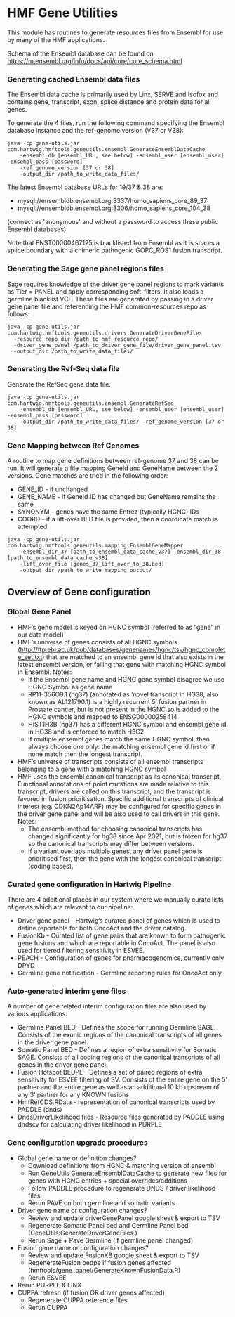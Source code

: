 # HMF Gene Utilities

This module has routines to generate resources files from Ensembl for use by many of the HMF applications. 

Schema of the Ensembl database can be found on https://m.ensembl.org/info/docs/api/core/core_schema.html


### Generating cached Ensembl data files
The Ensembl data cache is primarily used by Linx, SERVE and Isofox and contains gene, transcript, exon, splice distance and protein data for all genes.

To generate the 4 files, run the following command specifying the Ensembl database instance and the ref-genome version (V37 or V38):

```
java -cp gene-utils.jar com.hartwig.hmftools.geneutils.ensembl.GenerateEnsemblDataCache
    -ensembl_db [ensembl_URL, see below] -ensembl_user [ensembl_user] -ensembl_pass [password]
    -ref_genome_version [37 or 38] 
    -output_dir /path_to_write_data_files/ 
```

The latest Ensembl database URLs for 19/37 & 38 are:
- mysql://ensembldb.ensembl.org:3337/homo_sapiens_core_89_37
- mysql://ensembldb.ensembl.org:3306/homo_sapiens_core_104_38

(connect as 'anonymous' and without a password to access these public Ensembl databases)

Note that ENST00000467125 is blacklisted from Ensembl as it is shares a splice boundary with a chimeric pathogenic GOPC_ROS1 fusion transcript.


### Generating the Sage gene panel regions files
Sage requires knowledge of the driver gene panel regions to mark variants as Tier = PANEL and apply corresponding soft-filters. 
It also loads a germline blacklist VCF. 
These files are generated by passing in a driver gene panel file and referencing the HMF common-resources repo as follows: 

```
java -cp gene-utils.jar com.hartwig.hmftools.geneutils.drivers.GenerateDriverGeneFiles
  -resource_repo_dir /path_to_hmf_resource_repo/
  -driver_gene_panel /path_to_driver_gene_file/driver_gene_panel.tsv
  -output_dir /path_to_write_data_files/ 
```

### Generating the Ref-Seq data file
Generate the RefSeq gene data file:
```
java -cp gene-utils.jar com.hartwig.hmftools.geneutils.ensembl.GenerateRefSeq
    -ensembl_db [ensembl_URL, see below] -ensembl_user [ensembl_user] -ensembl_pass [password] 
    -output_dir /path_to_write_data_files/ -ref_genome_version [37 or 38]
```


### Gene Mapping between Ref Genomes
A routine to map gene definitions between ref-genome 37 and 38 can be run. It will generate a file mapping GeneId and GeneName between the 2 versions.
Gene matches are tried in the following order:
- GENE_ID - if unchanged
- GENE_NAME - if GeneId ID has changed but GeneName remains the same
- SYNONYM - genes have the same Entrez (typically HGNC) IDs
- COORD - if a lift-over BED file is provided, then a coordinate match is attempted

```
java -cp gene-utils.jar com.hartwig.hmftools.geneutils.mapping.EnsemblGeneMapper
    -ensembl_dir_37 [path_to_ensembl_data_cache_v37] -ensembl_dir_38 [path_to_ensembl_data_cache_v38]
    -lift_over_file [genes_37_lift_over_to_38.bed] 
    -output_dir /path_to_write_mapping_output/
```

## Overview of Gene configuration

### Global Gene Panel
* HMF’s gene model is keyed on HGNC symbol (referred to as “gene” in our data model)
* HMF’s universe of genes consists of all HGNC symbols (http://ftp.ebi.ac.uk/pub/databases/genenames/hgnc/tsv/hgnc_complete_set.txt) that are matched to an ensembl gene id  that also exists in the latest ensembl version, or failing that gene with matching HGNC symbol in Ensembl.  Notes:
  + If the Ensembl gene name and HGNC gene symbol disagree we use HGNC Symbol as gene name
  + RP11-356O9.1 (hg37)  (annotated as ‘novel transcript in HG38, also known as AL121790.1) is a highly recurrent 5’ fusion partner in Prostate cancer, but is not present in the HGNC so is added to the HGNC symbols and mapped to ENSG00000258414
  + HIST1H3B (hg37) has a different HGNC symbol and ensembl gene id in HG38 and is enforced to match H3C2
  + If multiple ensembl genes match the same HGNC symbol, then always choose one only: the matching ensembl gene id first or if none match then the longest transcript.
* HMF’s universe of transcripts consists of all ensembl transcripts belonging to a gene with a matching HGNC symbol
* HMF uses the ensembl canonical transcript as its canonical transcript,.   Functional annotations of point mutations are made relative to this transcript, drivers are called on this transcript, and the transcript is favored in fusion prioritisation.  Specific additional transcripts of clinical interest (eg. CDKN2Ap14ARF) may be configured for specific genes in the driver gene panel and will be also used to call drivers in this gene.   Notes:
  + The ensembl method for choosing canonical transcripts has changed significantly for hg38 since Apr 2021, but is frozen for hg37 so the canonical transcripts may differ between versions.
  + If a variant overlaps multiple genes, any driver panel gene is prioritised first, then the gene with the longest canonical transcript (coding bases).

### Curated gene configuration in Hartwig Pipeline
There are 4 additional places in our system where we manually curate lists of genes which are relevant to our pipeline:

* Driver gene panel - Hartwig’s curated panel of genes which is used to define reportable for both OncoAct and the driver catalog.  
* FusionKb - Curated list of gene pairs that are known to form pathogenic gene fusions and which are reportable in OncoAct.   The panel is also used for tiered filtering sensitivity in ESVEE.  
* PEACH - Configuration of genes for pharmacogenomics, currently only DPYD
* Germline gene notification - Germline reporting rules for OncoAct only.

### Auto-generated interim gene files
A number of gene related interim configuration files are also used by various applications:
* Germline Panel BED - Defines the scope for running Germline SAGE.   Consists of the exonic regions of the canonical transcripts of all genes in the driver gene panel.
* Somatic Panel BED - Defines a region of extra sensitivity for Somatic SAGE.   Consists of all coding regions of the canonical transcripts of all genes in the driver gene panel.
* Fusion Hotspot BEDPE - Defines a set of paired regions of extra sensitivity for ESVEE filtering of SV.   Consists of the entire gene on the 5’ partner and the entire gene as well as an additional 10 kb upstream of any 3’ partner for any KNOWN fusions
* HmfRefCDS.RData - representation of canonical transcripts used by PADDLE (dnds)
* DndsDriverLikelihood files - Resource files generated by PADDLE using dndscv for calculating driver likelihood in PURPLE

### Gene configuration upgrade procedures 

* Global gene name or definition changes?
  + Download definitions from HGNC & matching version of ensembl
  + Run GeneUtils GenerateEnsemblDataCache to generate new files for genes with HGNC entries + special overrides/additions
  + Follow PADDLE procedure to regenerate DNDS / driver likelihood files
  + Rerun PAVE on both germline and somatic variants
* Driver gene name or configuration changes?
  + Review and update driverGenePanel google sheet & export to TSV 
  + Regenerate Somatic Panel bed and Germline Panel bed (GeneUtils:GenerateDriverGeneFiles )
  + Rerun Sage + Pave Germline  (if germline panel changed)
* Fusion gene name or configuration changes?
  + Review and update FusionKB google sheet & export to TSV 
  + RegenerateFusion bedpe if fusion genes affected (hmftools/gene_panel/GenerateKnownFusionData.R)
  + Rerun ESVEE
* Rerun PURPLE & LINX
* CUPPA refresh (if fusion OR driver genes affected)
  + Regenerate CUPPA reference files 
  + Rerun CUPPA


